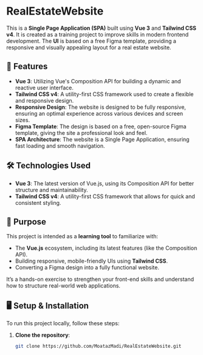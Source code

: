 # RealEstateWebsite

This is a **Single Page Application (SPA)** built using **Vue 3** and **Tailwind CSS v4**. It is created as a training project to improve skills in modern frontend development. The **UI** is based on a free Figma template, providing a responsive and visually appealing layout for a real estate website.

## 🚀 Features
- **Vue 3**: Utilizing Vue's Composition API for building a dynamic and reactive user interface.
- **Tailwind CSS v4**: A utility-first CSS framework used to create a flexible and responsive design.
- **Responsive Design**: The website is designed to be fully responsive, ensuring an optimal experience across various devices and screen sizes.
- **Figma Template**: The design is based on a free, open-source Figma template, giving the site a professional look and feel.
- **SPA Architecture**: The website is a Single Page Application, ensuring fast loading and smooth navigation.

## 🛠️ Technologies Used
- **Vue 3**: The latest version of Vue.js, using its Composition API for better structure and maintainability.
- **Tailwind CSS v4**: A utility-first CSS framework that allows for quick and consistent styling.

## 🎯 Purpose
This project is intended as a **learning tool** to familiarize with:
- The **Vue.js** ecosystem, including its latest features (like the Composition API).
- Building responsive, mobile-friendly UIs using **Tailwind CSS**.
- Converting a Figma design into a fully functional website.

It’s a hands-on exercise to strengthen your front-end skills and understand how to structure real-world web applications.

## 🖥️ Setup & Installation

To run this project locally, follow these steps:

1. **Clone the repository**:
   ```bash
   git clone https://github.com/MoatazMadi/RealEstateWebsite.git
   
